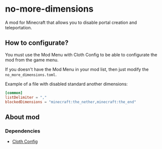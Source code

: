 # no-more-dimensions

A mod for Minecraft that allows you to disable portal creation and teleportation.

## How to configurate?

You must use the Mod Menu with Cloth Config to be able to configurate the mod from the game menu.

If you doesn't have the Mod Menu in your mod list, then just modify the `no_more_dimensions.toml`.

Example of a file with disabled standard another dimensions:
```toml
[common]
listDelimiter = ","
blockedDimensions = "minecraft:the_nether,minecraft:the_end"
```

## About mod

### Dependencies

- [Cloth Config](https://github.com/shedaniel/cloth-config) 